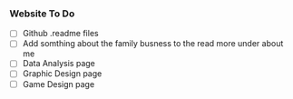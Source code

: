 ### Website To Do

- [ ] Github .readme files
- [ ] Add somthing about the family busness to the read more under about me
- [ ] Data Analysis page
- [ ] Graphic Design page
- [ ] Game Design page